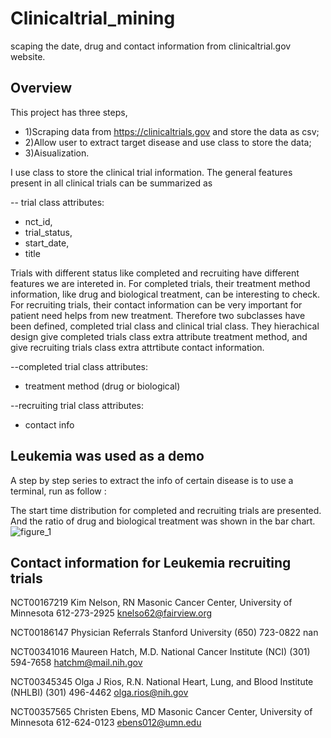 # Clinicaltrial_mining
scaping the date, drug and contact information from clinicaltrial.gov website.

## Overview
This project has three steps, 
* 1)Scraping data from https://clinicaltrials.gov and store the data as csv; 
* 2)Allow user to extract target disease and use class to store the data; 
* 3)Aisualization.  

I use class to store the clinical trial information. The general features present in all clinical trials can be summarized as 

-- trial class attributes: 
* nct_id, 
* trial_status, 
* start_date,
* title

Trials with different status like completed and recruiting have different features we are intereted in. For completed trials, their treatment method information, like drug and biological treatment, can be interesting to check. For recruiting trials, their contact information can be very important for patient need helps from new treatment. Therefore two subclasses have been defined, completed trial class and clinical trial class. They hierachical design give completed trials class extra attribute treatment method, and give recruiting trials class extra attrtibute contact information. 

--completed trial class attributes:
* treatment method (drug or biological)

--recruiting trial class attributes:
* contact info


## Leukemia was used as a demo
A step by step series to extract the info of certain disease is to use a terminal, run as follow : 

The start time distribution for completed and recruiting trials are presented. And the ratio of drug and biological treatment was shown in the bar chart.
![figure_1](https://cloud.githubusercontent.com/assets/19654472/24596048/193aa4ac-180a-11e7-8d22-80bf9ef6b9f3.png)

## Contact information for Leukemia recruiting trials

NCT00167219 
 Kim Nelson, RN   Masonic Cancer Center, University of Minnesota 
 612-273-2925   knelso62@fairview.org

NCT00186147 
 Physician Referrals   Stanford University 
 (650) 723-0822   nan

NCT00341016 
 Maureen Hatch, M.D.   National Cancer Institute (NCI) 
 (301) 594-7658   hatchm@mail.nih.gov

NCT00345345 
 Olga J Rios, R.N.   National Heart, Lung, and Blood Institute (NHLBI) 
 (301) 496-4462   olga.rios@nih.gov

NCT00357565 
 Christen Ebens, MD   Masonic Cancer Center, University of Minnesota 
 612-624-0123   ebens012@umn.edu
